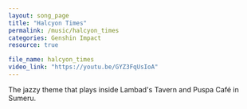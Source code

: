 ```yaml
---
layout: song_page
title: "Halcyon Times"
permalink: /music/halcyon_times
categories: Genshin Impact
resource: true

file_name: halcyon_times
video_link: "https://youtu.be/GYZ3FqUsIoA"
---
```


The jazzy theme that plays inside Lambad's Tavern and Puspa Café in Sumeru.
